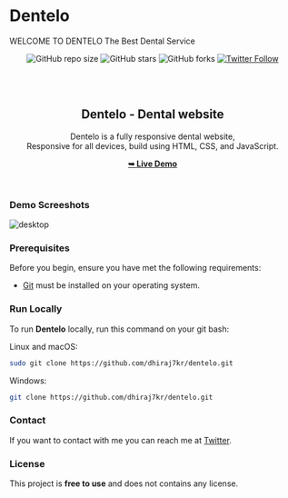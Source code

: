 # Dentelo
WELCOME TO DENTELO  The Best Dental Service
<div align="center">
  
  ![GitHub repo size](https://img.shields.io/github/repo-size/codewithsadee/dentelo)
  ![GitHub stars](https://img.shields.io/github/stars/dhiraj7kr/dentelo?style=social)
  ![GitHub forks](https://img.shields.io/github/forks/dhiraj7kr/dentelo?style=social)
  [![Twitter Follow](https://img.shields.io/twitter/follow/dhiraj7kr?style=social)](https://twitter.com/intent/follow?screen_name=dhiraj7kr)
 

  <br />
  <br />

  <h2 align="center">Dentelo - Dental website</h2>

  Dentelo is a fully responsive dental website, <br />Responsive for all devices, build using HTML, CSS, and JavaScript.

  <a href="https://dhiraj7kr.github.io/dentelo/"><strong>➥ Live Demo</strong></a>

</div>

<br />

### Demo Screeshots

![desktop](https://github.com/dhiraj7kr/Dentelo/assets/110246188/39f772cf-dff8-4f4d-9170-552e94a99073)


### Prerequisites

Before you begin, ensure you have met the following requirements:

* [Git](https://git-scm.com/downloads "Download Git") must be installed on your operating system.

### Run Locally

To run **Dentelo** locally, run this command on your git bash:

Linux and macOS:

```bash
sudo git clone https://github.com/dhiraj7kr/dentelo.git
```

Windows:

```bash
git clone https://github.com/dhiraj7kr/dentelo.git
```

### Contact

If you want to contact with me you can reach me at [Twitter](https://www.twitter.com/dhiraj7kr).

### License

This project is **free to use** and does not contains any license.

